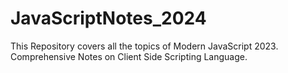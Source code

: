 # JavaScriptNotes_2024
This Repository covers all the topics of Modern JavaScript 2023. Comprehensive Notes on Client Side Scripting Language.
